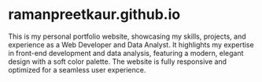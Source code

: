 # ramanpreetkaur.github.io
This is my personal portfolio website, showcasing my skills, projects, and experience as a Web Developer and Data Analyst. It highlights my expertise in front-end development and data analysis, featuring a modern, elegant design with a soft color palette. The website is fully responsive and optimized for a seamless user experience.
